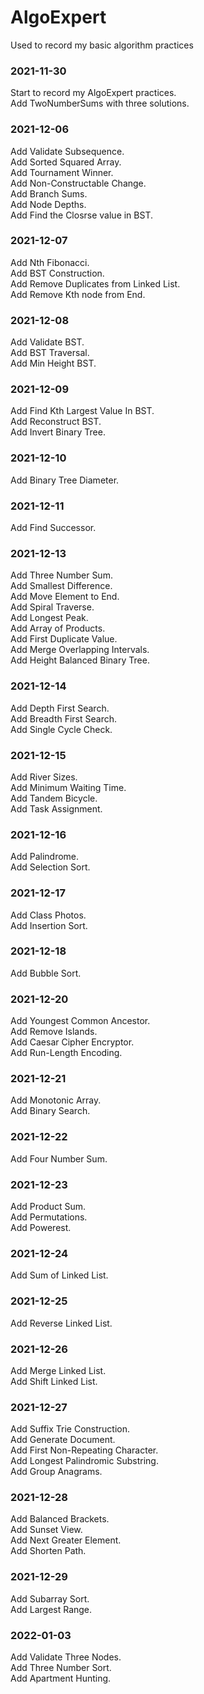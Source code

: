 # AlgoExpert
Used to record my basic algorithm practices


### 2021-11-30
Start to record my AlgoExpert practices.  
Add TwoNumberSums with three solutions.

### 2021-12-06
Add Validate Subsequence.   
Add Sorted Squared Array.    
Add Tournament Winner.  
Add Non-Constructable Change.   
Add Branch Sums.  
Add Node Depths.  
Add Find the Closrse value in BST.  

### 2021-12-07
Add Nth Fibonacci.  
Add BST Construction.   
Add Remove Duplicates from Linked List.   
Add Remove Kth node from End.   

### 2021-12-08
Add Validate BST.   
Add BST Traversal.  
Add Min Height BST.  

### 2021-12-09
Add Find Kth Largest Value In BST.  
Add Reconstruct BST.  
Add Invert Binary Tree.   

### 2021-12-10
Add Binary Tree Diameter.   

### 2021-12-11
Add Find Successor.   

### 2021-12-13
Add Three Number Sum.   
Add Smallest Difference.  
Add Move Element to End.  
Add Spiral Traverse.  
Add Longest Peak.   
Add Array of Products.  
Add First Duplicate Value.  
Add Merge Overlapping Intervals.  
Add Height Balanced Binary Tree.  

### 2021-12-14
Add Depth First Search.   
Add Breadth First Search.   
Add Single Cycle Check.   

### 2021-12-15
Add River Sizes.  
Add Minimum Waiting Time.   
Add Tandem Bicycle.   
Add Task Assignment.  

### 2021-12-16
Add Palindrome.   
Add Selection Sort.   

### 2021-12-17
Add Class Photos.   
Add Insertion Sort.   

### 2021-12-18
Add Bubble Sort.  

### 2021-12-20
Add Youngest Common Ancestor.   
Add Remove Islands.   
Add Caesar Cipher Encryptor.  
Add Run-Length Encoding.  

### 2021-12-21
Add Monotonic Array.  
Add Binary Search.  

### 2021-12-22
Add Four Number Sum.  

### 2021-12-23
Add Product Sum.  
Add Permutations.   
Add Powerest.   

### 2021-12-24
Add Sum of Linked List.   

### 2021-12-25
Add Reverse Linked List.  

### 2021-12-26
Add Merge Linked List.  
Add Shift Linked List.  

### 2021-12-27
Add Suffix Trie Construction.   
Add Generate Document.  
Add First Non-Repeating Character.    
Add Longest Palindromic Substring.  
Add Group Anagrams.   

### 2021-12-28
Add Balanced Brackets.  
Add Sunset View.  
Add Next Greater Element.   
Add Shorten Path.   

### 2021-12-29
Add Subarray Sort.  
Add Largest Range.  

### 2022-01-03
Add Validate Three Nodes.   
Add Three Number Sort.  
Add Apartment Hunting.  
